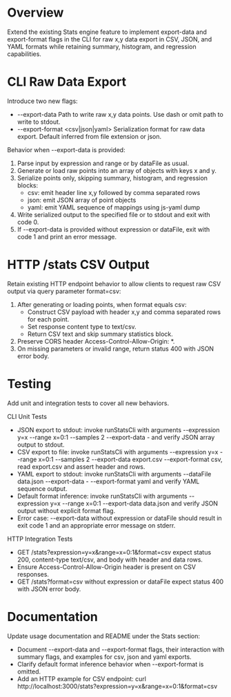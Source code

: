 # Overview
Extend the existing Stats engine feature to implement export-data and export-format flags in the CLI for raw x,y data export in CSV, JSON, and YAML formats while retaining summary, histogram, and regression capabilities.

# CLI Raw Data Export
Introduce two new flags:
- --export-data <path>    Path to write raw x,y data points. Use dash or omit path to write to stdout.
- --export-format <csv|json|yaml>    Serialization format for raw data export. Default inferred from file extension or json.

Behavior when --export-data is provided:
1. Parse input by expression and range or by dataFile as usual.
2. Generate or load raw points into an array of objects with keys x and y.
3. Serialize points only, skipping summary, histogram, and regression blocks:
   - csv: emit header line x,y followed by comma separated rows
   - json: emit JSON array of point objects
   - yaml: emit YAML sequence of mappings using js-yaml dump
4. Write serialized output to the specified file or to stdout and exit with code 0.
5. If --export-data is provided without expression or dataFile, exit with code 1 and print an error message.

# HTTP /stats CSV Output
Retain existing HTTP endpoint behavior to allow clients to request raw CSV output via query parameter format=csv:
1. After generating or loading points, when format equals csv:
   - Construct CSV payload with header x,y and comma separated rows for each point.
   - Set response content type to text/csv.
   - Return CSV text and skip summary statistics block.
2. Preserve CORS header Access-Control-Allow-Origin: *.
3. On missing parameters or invalid range, return status 400 with JSON error body.

# Testing
Add unit and integration tests to cover all new behaviors.

CLI Unit Tests
- JSON export to stdout: invoke runStatsCli with arguments --expression y=x --range x=0:1 --samples 2 --export-data - and verify JSON array output to stdout.
- CSV export to file: invoke runStatsCli with arguments --expression y=x --range x=0:1 --samples 2 --export-data export.csv --export-format csv, read export.csv and assert header and rows.
- YAML export to stdout: invoke runStatsCli with arguments --dataFile data.json --export-data - --export-format yaml and verify YAML sequence output.
- Default format inference: invoke runStatsCli with arguments --expression y=x --range x=0:1 --export-data data.json and verify JSON output without explicit format flag.
- Error case: --export-data without expression or dataFile should result in exit code 1 and an appropriate error message on stderr.

HTTP Integration Tests
- GET /stats?expression=y=x&range=x=0:1&format=csv expect status 200, content-type text/csv, and body with header and data rows.
- Ensure Access-Control-Allow-Origin header is present on CSV responses.
- GET /stats?format=csv without expression or dataFile expect status 400 with JSON error body.

# Documentation
Update usage documentation and README under the Stats section:
- Document --export-data and --export-format flags, their interaction with summary flags, and examples for csv, json and yaml exports.
- Clarify default format inference behavior when --export-format is omitted.
- Add an HTTP example for CSV endpoint: curl http://localhost:3000/stats?expression=y=x&range=x=0:1&format=csv